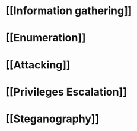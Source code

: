 # **[[Information gathering]]** 
# [[Enumeration]]

# [[Attacking]]
# [[Privileges Escalation]]

#  [[Steganography]]